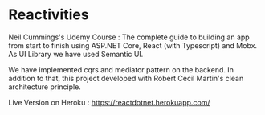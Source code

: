 # Reactivities
Neil Cummings's Udemy Course : The complete guide to building an app from start to finish using ASP.NET Core, React (with Typescript) and Mobx. As UI Library we have used Semantic UI.

We have implemented cqrs and mediator pattern on the backend. In addition to that, this project developed with Robert Cecil Martin's clean architecture principle.

Live Version on Heroku : https://reactdotnet.herokuapp.com/

